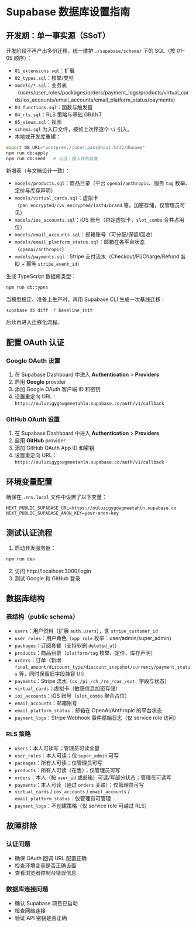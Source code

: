 # Supabase 数据库设置指南

## 开发期：单一事实源（SSoT）

开发阶段不再产出多份迁移，统一维护 `./supabase/schema/` 下的 SQL（按 01–05 顺序）：

- `01_extensions.sql`：扩展
- `02_types.sql`：枚举/类型
- `models/*.sql`：业务表（users/user_roles/packages/orders/payment_logs/products/virtual_cards/ios_accounts/email_accounts/email_platform_status/payments）
- `03_functions.sql`：函数与触发器
- `04_rls.sql`：RLS 策略与基础 GRANT
- `05_views.sql`：视图
- `schema.sql` 为入口文件，按如上次序逐个 `\i` 引入。
- 本地或开发库重建：

```bash
export DB_URL="postgres://user:pass@host:5432/dbname"
npm run db:apply
npm run db:seed   # 可选：插入样例套餐
```

新增表（与文档设计一致）：

- `models/products.sql`：商品目录（平台 `openai/anthropic`、服务 `tag` 枚举、定价与库存声明）
- `models/virtual_cards.sql`：虚拟卡（`pan_encrypted/cvv_encrypted/last4/brand` 等，加密存储，仅管理员可见）
- `models/ios_accounts.sql`：iOS 账号（绑定虚拟卡，`slot_combo` 合并占用位）
- `models/email_accounts.sql`：邮箱账号（可分配/保留/回收）
- `models/email_platform_status.sql`：邮箱在各平台状态（`openai/anthropic`）
- `models/payments.sql`：Stripe 支付流水（Checkout/PI/Charge/Refund 各 ID + 幂等 `stripe_event_id`）

生成 TypeScript 数据库类型：

```bash
npm run db:types
```

当模型稳定、准备上生产时，再用 Supabase CLI 生成一次基线迁移：

```bash
supabase db diff -f baseline_init
```

后续再进入迁移化流程。

## 配置 OAuth 认证

### Google OAuth 设置

1. 在 Supabase Dashboard 中进入 **Authentication** > **Providers**
2. 启用 **Google** provider
3. 添加 Google OAuth 客户端 ID 和密钥
4. 设置重定向 URL：`https://ouluzigygowgmeetahln.supabase.co/auth/v1/callback`

### GitHub OAuth 设置

1. 在 Supabase Dashboard 中进入 **Authentication** > **Providers**
2. 启用 **GitHub** provider
3. 添加 GitHub OAuth App ID 和密钥
4. 设置重定向 URL：`https://ouluzigygowgmeetahln.supabase.co/auth/v1/callback`

## 环境变量配置

确保在 `.env.local` 文件中设置了以下变量：

```env
NEXT_PUBLIC_SUPABASE_URL=https://ouluzigygowgmeetahln.supabase.co
NEXT_PUBLIC_SUPABASE_ANON_KEY=your-anon-key
```

## 测试认证流程

1. 启动开发服务器：
```bash
npm run dev
```

2. 访问 http://localhost:3000/login
3. 测试 Google 和 GitHub 登录

## 数据库结构

### 表结构（public schema）

- `users`：用户资料（扩展 `auth.users`），含 `stripe_customer_id`
- `user_roles`：用户角色（`app_role` 枚举：user/admin/super_admin）
- `packages`：订阅套餐（支持软删 `deleted_at`）
- `products`：商品目录（`platform/tag` 枚举、定价、库存声明）
- `orders`：订单（新增 `final_amount/discount_type/discount_snapshot/currency/payment_status` 等，同时保留旧字段兼容 UI）
- `payments`：Stripe 流水（`cs_/pi_/ch_/re_/cus_/evt_` 字段与状态）
- `virtual_cards`：虚拟卡（敏感信息加密存储）
- `ios_accounts`：iOS 账号（`slot_combo` 聚合占位）
- `email_accounts`：邮箱账号
- `email_platform_status`：邮箱在 OpenAI/Anthropic 的平台状态
- `payment_logs`：Stripe Webhook 事件原始日志（仅 service role 访问）

### RLS 策略

- `users`：本人可读写；管理员可读全量
- `user_roles`：本人可读；仅 `super_admin` 可写
- `packages`：所有人可读；仅管理员可写
- `products`：所有人可读（在售）；仅管理员可写
- `orders`：本人（按 `user_id` 或邮箱）可读/写部分状态；管理员可读写
- `payments`：本人可读（通过 `orders` 关联）；仅管理员可写
- `virtual_cards` / `ios_accounts` / `email_accounts` / `email_platform_status`：仅管理员可管理
- `payment_logs`：不创建策略（仅 service role 可越过 RLS）

## 故障排除

### 认证问题

- 确保 OAuth 回调 URL 配置正确
- 检查环境变量是否正确设置
- 查看浏览器控制台错误信息

### 数据库连接问题

- 确认 Supabase 项目已启动
- 检查网络连接
- 验证 API 密钥是否正确
